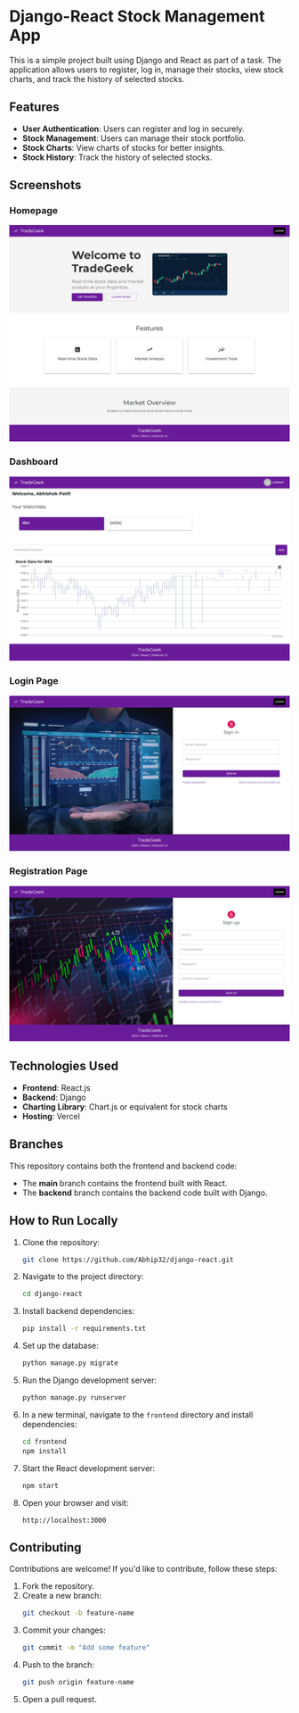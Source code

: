 # Django-React Stock Management App

This is a simple project built using Django and React as part of a task. The application allows users to register, log in, manage their stocks, view stock charts, and track the history of selected stocks.

## Features

- **User Authentication**: Users can register and log in securely.
- **Stock Management**: Users can manage their stock portfolio.
- **Stock Charts**: View charts of stocks for better insights.
- **Stock History**: Track the history of selected stocks.

## Screenshots

### Homepage
![Homepage](screenshots/screencapture-django-react-two-vercel-app-2024-05-14-16_21_23.png)

### Dashboard
![Dashboard](screenshots/screencapture-django-react-two-vercel-app-home-2024-05-14-16_26_54.png)

### Login Page
![Login Page](screenshots/screencapture-django-react-two-vercel-app-login-2024-05-14-16_21_34.png)

### Registration Page
![Registration Page](screenshots/screencapture-django-react-two-vercel-app-register-2024-05-14-16_21_43.png)

## Technologies Used

- **Frontend**: React.js
- **Backend**: Django
- **Charting Library**: Chart.js or equivalent for stock charts
- **Hosting**: Vercel

## Branches

This repository contains both the frontend and backend code:

- The **main** branch contains the frontend built with React.
- The **backend** branch contains the backend code built with Django.

## How to Run Locally

1. Clone the repository:
   ```bash
   git clone https://github.com/Abhip32/django-react.git
   ```
2. Navigate to the project directory:
   ```bash
   cd django-react
   ```
3. Install backend dependencies:
   ```bash
   pip install -r requirements.txt
   ```
4. Set up the database:
   ```bash
   python manage.py migrate
   ```
5. Run the Django development server:
   ```bash
   python manage.py runserver
   ```
6. In a new terminal, navigate to the `frontend` directory and install dependencies:
   ```bash
   cd frontend
   npm install
   ```
7. Start the React development server:
   ```bash
   npm start
   ```
8. Open your browser and visit:
   ```
   http://localhost:3000
   ```

## Contributing

Contributions are welcome! If you'd like to contribute, follow these steps:

1. Fork the repository.
2. Create a new branch:
   ```bash
   git checkout -b feature-name
   ```
3. Commit your changes:
   ```bash
   git commit -m "Add some feature"
   ```
4. Push to the branch:
   ```bash
   git push origin feature-name
   ```
5. Open a pull request.
